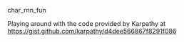 char_rnn_fun

Playing around with the code provided by Karpathy at https://gist.github.com/karpathy/d4dee566867f8291f086
